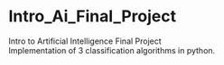 # Intro_Ai_Final_Project
Intro to Artificial Intelligence Final Project 
<br>
Implementation of 3 classification algorithms in python. 
